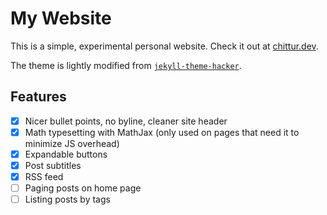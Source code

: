 # My Website

This is a simple, experimental personal website. Check it out at [chittur.dev](https://chittur.dev/).

The theme is lightly modified from [`jekyll-theme-hacker`](https://pages-themes.github.io/hacker/).

## Features

- [x] Nicer bullet points, no byline, cleaner site header
- [x] Math typesetting with MathJax (only used on pages that need it to minimize JS overhead)
- [x] Expandable buttons
- [x] Post subtitles
- [x] RSS feed
- [ ] Paging posts on home page
- [ ] Listing posts by tags